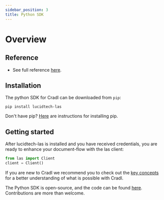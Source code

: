 ```yaml
---
sidebar_position: 3
title: Python SDK
---
```


# Overview

## Reference

- See full reference <a href="/python-docs/index.html" target="_blank">here</a>.

## Installation
The python SDK for Cradl can be downloaded from `pip`:
```commandline
pip install lucidtech-las
```

Don't have pip? [Here](https://pip.pypa.io/en/latest/installing/) are instructions for installing pip.

## Getting started
After lucidtech-las is installed and you have received credentials,
you are ready to enhance your document-flow with the las client:
```python
from las import Client
client = Client()
```
If you are new to Cradl we recommend you to check out the [key concepts](/concepts/models.mdx)
for a better understanding of what is possible with Cradl.

The Python SDK is open-source, and the code can be found [here](https://github.com/LucidtechAI/las-sdk-python).
Contributions are more than welcome.
